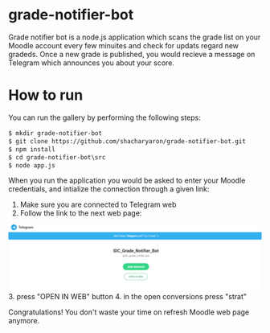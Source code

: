 # grade-notifier-bot
Grade notifier bot is a node.js application which scans the grade list on your Moodle account every few minuites and check for updats regard new gradeds. Once a new grade is published, you would recieve a message on Telegram which announces you about your score.

# How to run
You can run the gallery by performing the following steps:
```
$ mkdir grade-notifier-bot
$ git clone https://github.com/shacharyaron/grade-notifier-bot.git
$ npm install
$ cd grade-notifier-bot\src
$ node app.js
```
When you run the application you would be asked to enter your Moodle credentials, and intialize the connection through a given link:
1. Make sure you are connected to Telegram web
2. Follow the link to the next web page:
<kbd>
  <img width=860px src="https://github.com/shacharyaron/grade-notifier-bot/blob/master/screenshots/run-bot-screenShot.jpg">
</kbd></br>
3. press "OPEN IN WEB" button
4. in the open conversions press "strat"

Congratulations! You don't waste your time on refresh Moodle web page anymore.
